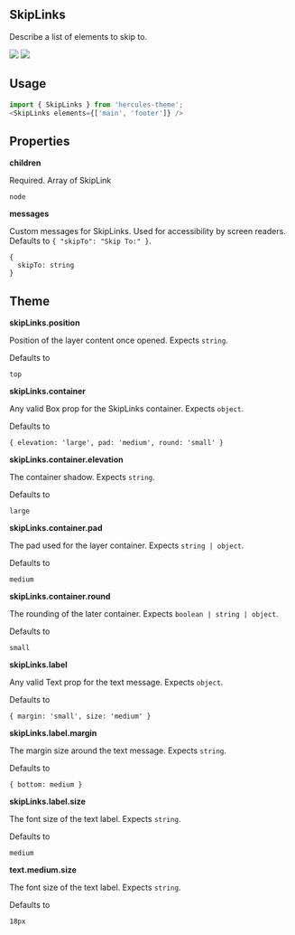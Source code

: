 ## SkipLinks
Describe a list of elements to skip to.

[![](https://cdn-images-1.medium.com/fit/c/120/120/1*TD1P0HtIH9zF0UEH28zYtw.png)](https://storybook.grommet.io/?selectedKind=SkipLinks&full=0&addons=0&stories=1&panelRight=0) [![](https://codesandbox.io/static/img/play-codesandbox.svg)](https://codesandbox.io/s/github/hercules/hercules-sandbox?initialpath=/skiplinks&module=%2Fsrc%2FSkipLinks.js)
## Usage

```javascript
import { SkipLinks } from 'hercules-theme';
<SkipLinks elements={['main', 'footer']} />
```

## Properties

**children**

Required. Array of SkipLink

```
node
```

**messages**

Custom messages for SkipLinks. Used for accessibility by screen 
readers. Defaults to `{
  "skipTo": "Skip To:"
}`.

```
{
  skipTo: string
}
```
  
## Theme
  
**skipLinks.position**

Position of the layer content once opened. Expects `string`.

Defaults to

```
top
```

**skipLinks.container**

Any valid Box prop for the SkipLinks container. Expects `object`.

Defaults to

```
{ elevation: 'large', pad: 'medium', round: 'small' }
```

**skipLinks.container.elevation**

The container shadow. Expects `string`.

Defaults to

```
large
```

**skipLinks.container.pad**

The pad used for the layer container. Expects `string | object`.

Defaults to

```
medium
```

**skipLinks.container.round**

The rounding of the later container. Expects `boolean | string | object`.

Defaults to

```
small
```

**skipLinks.label**

Any valid Text prop for the text message. Expects `object`.

Defaults to

```
{ margin: 'small', size: 'medium' }
```

**skipLinks.label.margin**

The margin size around the text message. Expects `string`.

Defaults to

```
{ bottom: medium }
```

**skipLinks.label.size**

The font size of the text label. Expects `string`.

Defaults to

```
medium
```

**text.medium.size**

The font size of the text label. Expects `string`.

Defaults to

```
18px
```
